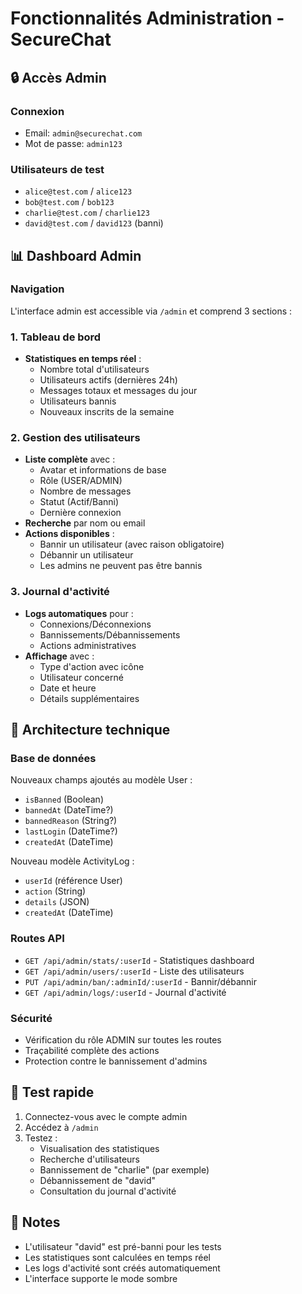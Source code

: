 # Fonctionnalités Administration - SecureChat

## 🔒 Accès Admin

### Connexion
- Email: `admin@securechat.com`
- Mot de passe: `admin123`

### Utilisateurs de test
- `alice@test.com` / `alice123`
- `bob@test.com` / `bob123`
- `charlie@test.com` / `charlie123`
- `david@test.com` / `david123` (banni)

## 📊 Dashboard Admin

### Navigation
L'interface admin est accessible via `/admin` et comprend 3 sections :

### 1. Tableau de bord
- **Statistiques en temps réel** :
  - Nombre total d'utilisateurs
  - Utilisateurs actifs (dernières 24h)
  - Messages totaux et messages du jour
  - Utilisateurs bannis
  - Nouveaux inscrits de la semaine

### 2. Gestion des utilisateurs
- **Liste complète** avec :
  - Avatar et informations de base
  - Rôle (USER/ADMIN)
  - Nombre de messages
  - Statut (Actif/Banni)
  - Dernière connexion
- **Recherche** par nom ou email
- **Actions disponibles** :
  - Bannir un utilisateur (avec raison obligatoire)
  - Débannir un utilisateur
  - Les admins ne peuvent pas être bannis

### 3. Journal d'activité
- **Logs automatiques** pour :
  - Connexions/Déconnexions
  - Bannissements/Débannissements
  - Actions administratives
- **Affichage** avec :
  - Type d'action avec icône
  - Utilisateur concerné
  - Date et heure
  - Détails supplémentaires

## 🔧 Architecture technique

### Base de données
Nouveaux champs ajoutés au modèle User :
- `isBanned` (Boolean)
- `bannedAt` (DateTime?)
- `bannedReason` (String?)
- `lastLogin` (DateTime?)
- `createdAt` (DateTime)

Nouveau modèle ActivityLog :
- `userId` (référence User)
- `action` (String)
- `details` (JSON)
- `createdAt` (DateTime)

### Routes API
- `GET /api/admin/stats/:userId` - Statistiques dashboard
- `GET /api/admin/users/:userId` - Liste des utilisateurs
- `PUT /api/admin/ban/:adminId/:userId` - Bannir/débannir
- `GET /api/admin/logs/:userId` - Journal d'activité

### Sécurité
- Vérification du rôle ADMIN sur toutes les routes
- Traçabilité complète des actions
- Protection contre le bannissement d'admins

## 🚀 Test rapide

1. Connectez-vous avec le compte admin
2. Accédez à `/admin`
3. Testez :
   - Visualisation des statistiques
   - Recherche d'utilisateurs
   - Bannissement de "charlie" (par exemple)
   - Débannissement de "david"
   - Consultation du journal d'activité

## 📝 Notes
- L'utilisateur "david" est pré-banni pour les tests
- Les statistiques sont calculées en temps réel
- Les logs d'activité sont créés automatiquement
- L'interface supporte le mode sombre 